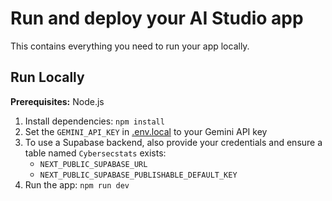 # Run and deploy your AI Studio app

This contains everything you need to run your app locally.

## Run Locally

**Prerequisites:**  Node.js


1. Install dependencies:
   `npm install`
2. Set the `GEMINI_API_KEY` in [.env.local](.env.local) to your Gemini API key
3. To use a Supabase backend, also provide your credentials and ensure a table named `Cybersecstats` exists:
   - `NEXT_PUBLIC_SUPABASE_URL`
   - `NEXT_PUBLIC_SUPABASE_PUBLISHABLE_DEFAULT_KEY`
4. Run the app:
   `npm run dev`
